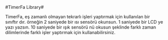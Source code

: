 #TimerFa Library#

TimerFa, eş zamanlı olmayan tekrarlı işleri yaptırmak için kullanılan bir sınıftır dır. örneğin 2 saniyede bir ısı sensörü okunsun. 1 saniyede bir LCD ye yazı yazsın. 10 saniyede bir ışık sensörü nü okusun şeklinde farklı zaman dilimlerinde farklı işler yaptırmak için kullanabilirsiniz.



